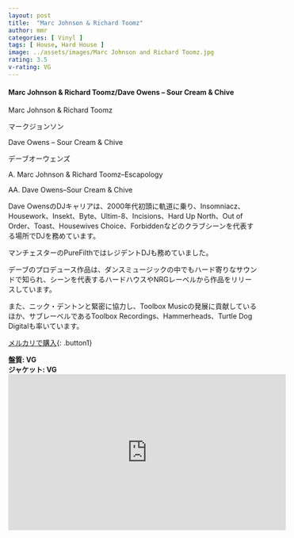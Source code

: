```yaml
---
layout: post
title:  "Marc Johnson & Richard Toomz"
author: mmr
categories: [ Vinyl ]
tags: [ House, Hard House ]
image: ../assets/images/Marc Johnson and Richard Toomz.jpg
rating: 3.5
v-rating: VG
---
```


#### Marc Johnson & Richard Toomz/Dave Owens – Sour Cream & Chive

Marc Johnson & Richard Toomz

マークジョンソン

Dave Owens – Sour Cream & Chive

デーブオーウェンズ

A. Marc Johnson & Richard Toomz–Escapology

AA. Dave Owens–Sour Cream & Chive

Dave OwensのDJキャリアは、2000年代初頭に軌道に乗り、Insomniacz、Housework、Insekt、Byte、Ultim-8、Incisions、Hard Up North、Out of Order、Toast、Housewives Choice、Forbiddenなどのクラブシーンを代表する場所でDJを務めています。

マンチェスターのPureFilthではレジデントDJも務めていました。

デーブのプロデュース作品は、ダンスミュージックの中でもハード寄りなサウンドで知られ、シーンを代表するハードハウスやNRGレーベルから作品をリリースしています。

また、ニック・デントンと緊密に協力し、Toolbox Musicの発展に貢献しているほか、サブレーベルであるToolbox Recordings、Hammerheads、Turtle Dog Digitalも率いています。

[メルカリで購入](https://jp.mercari.com/item/m80514183541?afid=6142608987){: .button1}

<div class="mt-4 mb-4 d-flex align-items-center">
<strong class="mr-1">盤質: VG</strong>
</div>
<div class="mt-4 mb-4 d-flex align-items-center">
<strong class="mr-1">ジャケット: VG</strong>
</div>

<iframe width="560" height="315" src="https://www.youtube.com/embed/tn2_jYHGWVg?si=YH72rJqO2kN9q7Ou" title="YouTube video player" frameborder="0" allow="accelerometer; autoplay; clipboard-write; encrypted-media; gyroscope; picture-in-picture; web-share" referrerpolicy="strict-origin-when-cross-origin" allowfullscreen></iframe>